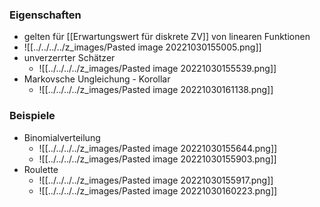 ### Eigenschaften
+ gelten für [[Erwartungswert für diskrete ZV]] von linearen Funktionen
+ ![[../../../../z_images/Pasted image 20221030155005.png]]
+ unverzerrter Schätzer
	+ ![[../../../../z_images/Pasted image 20221030155539.png]]
+ Markovsche Ungleichung - Korollar
	+ ![[../../../../z_images/Pasted image 20221030161138.png]]

### Beispiele
+ Binomialverteilung
	+ ![[../../../../z_images/Pasted image 20221030155644.png]]
	+ ![[../../../../z_images/Pasted image 20221030155903.png]]
+ Roulette
	+ ![[../../../../z_images/Pasted image 20221030155917.png]]
	+ ![[../../../../z_images/Pasted image 20221030160223.png]]